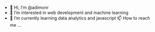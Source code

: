 - 👋 Hi, I’m @adimonr
- 👀 I’m interested in web development and machine learning
- 🌱 I’m currently learning data analytics and javascript
 📫 How to reach me ...
<!---
adimonr/adimonr is a ✨ special ✨ repository because its `README.md` (this file) appears on your GitHub profile.
You can click the Preview link to take a look at your changes.
--->
